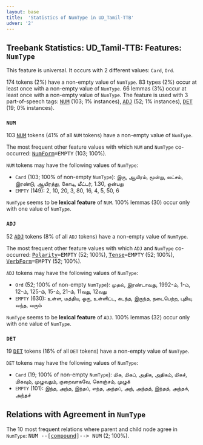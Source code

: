 ```yaml
---
layout: base
title:  'Statistics of NumType in UD_Tamil-TTB'
udver: '2'
---
```


## Treebank Statistics: UD_Tamil-TTB: Features: `NumType`

This feature is universal.
It occurs with 2 different values: `Card`, `Ord`.

174 tokens (2%) have a non-empty value of `NumType`.
83 types (2%) occur at least once with a non-empty value of `NumType`.
66 lemmas (3%) occur at least once with a non-empty value of `NumType`.
The feature is used with 3 part-of-speech tags: <tt><a href="ta_ttb-pos-NUM.html">NUM</a></tt> (103; 1% instances), <tt><a href="ta_ttb-pos-ADJ.html">ADJ</a></tt> (52; 1% instances), <tt><a href="ta_ttb-pos-DET.html">DET</a></tt> (19; 0% instances).

### `NUM`

103 <tt><a href="ta_ttb-pos-NUM.html">NUM</a></tt> tokens (41% of all `NUM` tokens) have a non-empty value of `NumType`.

The most frequent other feature values with which `NUM` and `NumType` co-occurred: <tt><a href="ta_ttb-feat-NumForm.html">NumForm</a></tt><tt>=EMPTY</tt> (103; 100%).

`NUM` tokens may have the following values of `NumType`:

* `Card` (103; 100% of non-empty `NumType`): இரு, ஆயிரம், மூன்று, லட்சம், இரண்டு, ஆயிரத்து, கோடி, மீட்டர், 1.30, ஒன்பது
* `EMPTY` (149): 2, 10, 20, 3, 80, 16, 4, 5, 50, 6

`NumType` seems to be **lexical feature** of `NUM`. 100% lemmas (30) occur only with one value of `NumType`.

### `ADJ`

52 <tt><a href="ta_ttb-pos-ADJ.html">ADJ</a></tt> tokens (8% of all `ADJ` tokens) have a non-empty value of `NumType`.

The most frequent other feature values with which `ADJ` and `NumType` co-occurred: <tt><a href="ta_ttb-feat-Polarity.html">Polarity</a></tt><tt>=EMPTY</tt> (52; 100%), <tt><a href="ta_ttb-feat-Tense.html">Tense</a></tt><tt>=EMPTY</tt> (52; 100%), <tt><a href="ta_ttb-feat-VerbForm.html">VerbForm</a></tt><tt>=EMPTY</tt> (52; 100%).

`ADJ` tokens may have the following values of `NumType`:

* `Ord` (52; 100% of non-empty `NumType`): முதல், இரண்டாவது, 1992-ம், 1-ம், 12-ம், 125-ம், 15-ம், 21-ம், 11வது, 12வது
* `EMPTY` (630): உள்ள, மத்திய, ஒரு, உள்ளிட்ட, கடந்த, இருந்த, நடைபெற்ற, புதிய, வந்த, வரும்

`NumType` seems to be **lexical feature** of `ADJ`. 100% lemmas (32) occur only with one value of `NumType`.

### `DET`

19 <tt><a href="ta_ttb-pos-DET.html">DET</a></tt> tokens (16% of all `DET` tokens) have a non-empty value of `NumType`.

`DET` tokens may have the following values of `NumType`:

* `Card` (19; 100% of non-empty `NumType`): மிக, மிகப், அதிக, அதிகம், மிகச், மிகவும், முழுவதும், குறைவாகவே, கொஞ்சம், முழுக்
* `EMPTY` (101): இந்த, அந்த, இந்தப், எந்த, அந்தப், அந், அந்தத், இந்தத், அந்தக், அந்தச்

## Relations with Agreement in `NumType`

The 10 most frequent relations where parent and child node agree in `NumType`:
<tt>NUM --[<tt><a href="ta_ttb-dep-compound.html">compound</a></tt>]--> NUM</tt> (2; 100%).

